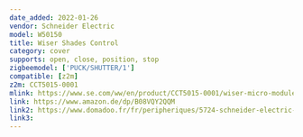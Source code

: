 ```yaml
---
date_added: 2022-01-26
vendor: Schneider Electric
model: W50150
title: Wiser Shades Control
category: cover
supports: open, close, position, stop
zigbeemodel: ['PUCK/SHUTTER/1']
compatible: [z2m]
z2m: CCT5015-0001
mlink: https://www.se.com/ww/en/product/CCT5015-0001/wiser-micro-module-blinds-shutters/
link: https://www.amazon.de/dp/B08VQY2QQM
link2: https://www.domadoo.fr/fr/peripheriques/5724-schneider-electric-micromodule-volet-roulant-connecte-zigbee-30-wiser-3606481048189.html
link3: 
---
```

